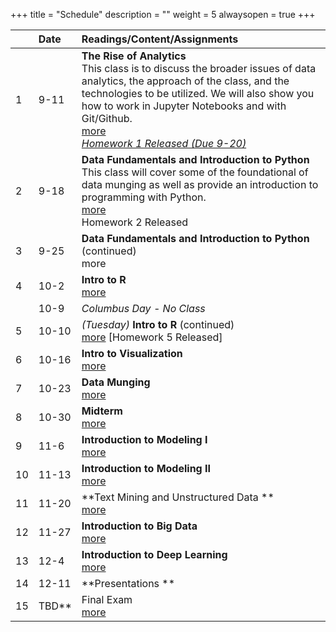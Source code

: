 +++
title = "Schedule"
description = ""
weight = 5
alwaysopen = true
+++

|    | Date  | Readings/Content/Assignments                                     |
|:---|:------|:----------------------------------------------------------------------------------------------------------------------------------------------------------------------------------------------------------------------------------------------------------------|
| 1  | 9-11  | **The Rise of Analytics** <br> This class is to discuss the broader issues of data analytics, the approach of the class, and the technologies to be utilized. We will also show you how to work in Jupyter Notebooks and with Git/Github.<br>[more](/mgmt6963/classes/class1/) <br> [*Homework 1 Released (Due 9-20)*](/mgmt6963/classes/class1/) |
| 2  | 9-18  | **Data Fundamentals and Introduction to Python** <br>This class will cover some of the foundational of data munging as well as provide an introduction to programming with Python.                    <br>[more](/mgmt6963/classes/class2/) <br> Homework 2 Released <br>                                     |
| 3  | 9-25  | **Data Fundamentals and Introduction to Python** (continued) <br>  more <br>                                                                                                                                  |
| 4  | 10-2  | **Intro to R** <br> [more](#class-4) <br>                                                                                                                                                                                                  |
|    | 10-9  | *Columbus Day - No Class*                                                                                                                                                                                                                                       |
| 5  | 10-10 | *(Tuesday)* **Intro to R** (continued) <br> [more](#class-5) [Homework 5 Released]                                                                                                                                                                              |
| 6  | 10-16 | **Intro to Visualization** <br> [more](#class-6)                                                                                                                                                                                                                |
| 7  | 10-23 | **Data Munging** <br> [more](#class-7)                                                                                                                                                                                                                          |
| 8  | 10-30 | **Midterm**   <br> [more](#class-8)                                                                                                                                                                                                                             |
| 9  | 11-6  | **Introduction to Modeling I** <br> [more](#class-9)                                                                                                                                                                                                            |
| 10 | 11-13 | **Introduction to Modeling II** <br> [more](#class-10)                                                                                                                                                                                                          |
| 11 | 11-20 | **Text Mining and Unstructured Data **  <br> [more](#class-11)                                                                                                                                                                                                  |
| 12 | 11-27 | **Introduction to Big Data**  <br> [more](#class-12)                                                                                                                                                                                                            |
| 13 | 12-4  | **Introduction to Deep Learning**  <br> [more](#class-13)                                                                                                                                                                                                       |
| 14 | 12-11 | **Presentations **                                                                                                                                                                                                                                              |
| 15 | TBD** | Final Exam  <br> [more](#final)
